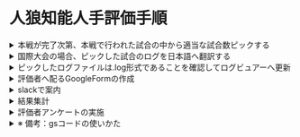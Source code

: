 # 人狼知能人手評価手順

<details>
<summary>本戦が完了次第、本戦で行われた試合の中から適当な試合数ピックする</summary>

[aiwolf-nlp-log-picker](https://github.com/aiwolfdial/aiwolf-nlp-log-picker)
各チームの出場回数と役職担当回数がなるべく均一になるように設定済み

</details>

<details>
<summary>国際大会の場合、ピックした試合のログを日本語へ翻訳する</summary>

[aiwolf-nlp-log-translator](https://github.com/aiwolfdial/aiwolf-nlp-log-translator)

</details>

<details>
<summary>ピックしたログファイルは.log形式であることを確認してログビュアーへ更新</summary>

[aiwolf-nlp-viewer](https://github.com/aiwolfdial/aiwolf-nlp-viewer)

- `aiwolf-nlp-viewer/static/assets/` 以下に保存
- 5人村ログフォルダ：`_truck5`、13人村ログフォルダ：`_truck13` で識別
- 国際大会の場合は英語版も更新：`_en` で識別

</details>

<details>
<summary> 評価者へ配るGoogleFormの作成</summary>

フォームの作成はこちらの
[スプレッドシート](https://docs.google.com/spreadsheets/d/1VQLYCpSdBoyq1TxWM9OeoZue4oXOtPjFTQEpDMKnf98/edit?usp=sharing) から AppScripts を実行。

1. スプレッドシートに評価用のログファイルリンクを追加
   → `log_link_5`, `log_link_13` の A列に、行ごとに `http` から始まるゲームログのリンクを記述
   ※ `log_link13` シート参考。

2. コード内該当部分の修正
   - 7行目：`playerNum`
   - 24行目：`sheetName`

3. `createFormMain` を実行

分担評価も可能：[参考フォーム](https://docs.google.com/forms/d/1dLSN6w_gLY7MZeUxOtjVfWIj8cJn4GrBEgH0ZHqD5tc/edit)

</details>

<details>
<summary>slackで案内</summary>
    GoogleFormのリンクを評価者へ配布する<br>
</details>

<details>
<summary>結果集計</summary>

[5人村分析](https://docs.google.com/spreadsheets/d/19LyLTa02Sv2CSXgGT4vA6PpOBDRpAxprxeWU_6qTMW8/edit?usp=sharing)

- `log_link` シートを作成
  A列に行ごとに `http` から始まるゲームログのリンクを記述
  ※ `log_link` シート参考。
- `split.gs`（`createGameSpreadSheet`）, `totalling.gs`（`main`）を実行
- `totalling.gs` で生成された `totalling` シートから各評価項目ごとのチームのスコア平均をまとめた**総合評価の表**を作成。
  `-A` や `-B` など複数エージェントを出場させたチームがいた場合は、それらを**統合させた場合の表も作成**する。
  詳細はリンクの `totalling` シート参照。

[13人村分析](https://docs.google.com/spreadsheets/d/1qZQjjameUV0dH41rJBb1l2jLAqbswDGhPKPSrfrpnGg/edit?usp=sharing)

- `log_link` シートを作成
  A列に行ごとに `http` から始まるゲームログのリンクを記述
  ※ `log_link` シート参考。
- `split.gs`（`createGameSpreadSheet`）, `totalling.gs`（`main`）を実行
- `totalling.gs` で生成された `totalling` シートから各評価項目ごとのチームのスコア平均をまとめた**総合評価の表**を作成。
  `-A` や `-B` など複数エージェントを出場させたチームがいた場合は、それらを**統合させた場合の表も作成**する。
  詳細はリンクの `totalling` シート参照。

</details>

<details>
<summary>評価者アンケートの実施</summary>

[こちら](https://docs.google.com/forms/d/16gtDxyZttEbWw7cErXPTTNV-_UdK-Z5h0QCB-rYYjKY/edit)を適宜編集して配布。
</details>

<details>
<summary>※ 備考：gsコードの使いかた</summary>

    拡張機能→AppScript

    該当コードエディタに移動後実行をクリック

    初回実行の場合：

    承認が必要です：権限を確認

    アカウントの選択：kanolab.share@gmail.com

    このアプリはGoogleで確認されていません：詳細→無題のプロジェクト（安全ではないページ）に移動

    無題のプロジェクトがGoogleアカウントへのアクセスを求めています：すべて選択→続行
</details>
